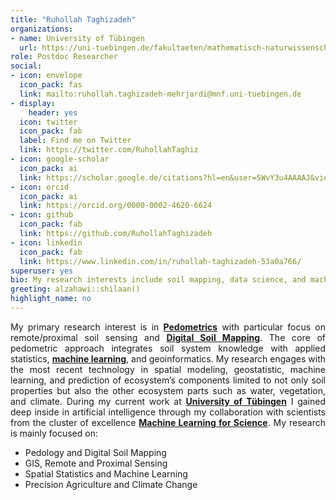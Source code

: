 ```yaml
---
title: "Ruhollah Taghizadeh"
organizations:
- name: University of Tübingen 
  url: https://uni-tuebingen.de/fakultaeten/mathematisch-naturwissenschaftliche-fakultaet/fachbereiche/geowissenschaften/arbeitsgruppen/geographie/forschungsbereich/bodenkunde-und-geomorphologie/work-group/
role: Postdoc Researcher
social:
- icon: envelope
  icon_pack: fas
  link: mailto:ruhollah.taghizadeh-mehrjardi@mnf.uni-tuebingen.de
- display:
    header: yes
  icon: twitter
  icon_pack: fab
  label: Find me on Twitter
  link: https://twitter.com/RuhollahTaghiz
- icon: google-scholar
  icon_pack: ai
  link: https://scholar.google.de/citations?hl=en&user=5WvY3u4AAAAJ&view_op=list_works
- icon: orcid
  icon_pack: ai
  link: https://orcid.org/0000-0002-4620-6624
- icon: github
  icon_pack: fab
  link: https://github.com/RuhollahTaghizadeh
- icon: linkedin
  icon_pack: fab
  link: https://www.linkedin.com/in/ruhollah-taghizadeh-53a0a766/
superuser: yes
bio: My research interests include soil mapping, data science, and machine learning 
greeting: alzahawi::shilaan()
highlight_name: no
---
```

<style>
body {
text-align: justify}
</style>
My primary research interest is in [**Pedometrics**](http://pedometrics.org/) with particular focus on remote/proximal soil sensing and [**Digital Soil Mapping**](https://en.wikipedia.org/wiki/Digital_soil_mapping). The core of pedometric approach integrates soil system knowledge with applied statistics, [**machine learning**](https://en.wikipedia.org/wiki/Machine_learning), and geoinformatics. My research engages with the most recent technology in spatial modeling, geostatistic, machine learning, and prediction of ecosystem’s components limited to not only soil properties but also the other ecosystem parts such as water, vegetation, and climate. 
During my current work at [**University of Tübingen**](https://uni-tuebingen.de/fakultaeten/mathematisch-naturwissenschaftliche-fakultaet/fachbereiche/geowissenschaften/arbeitsgruppen/geographie/forschungsbereich/bodenkunde-und-geomorphologie/work-group/) I gained deep inside in artificial intelligence through my collaboration with scientists from the cluster of excellence [**Machine Learning for Science**](https://www.machinelearningforscience.de/en/). My research is mainly focused on:

* Pedology and Digital Soil Mapping
* GIS, Remote and Proximal Sensing 
* Spatial Statistics and Machine Learning
* Precision Agriculture and Climate Change

<center> 


